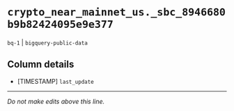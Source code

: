 # `crypto_near_mainnet_us._sbc_8946680b9b82424095e9e377`
`bq-1` | `bigquery-public-data`

## Column details
* [TIMESTAMP] `last_update`

-------------------------------------------------------------------------------
*Do not make edits above this line.*
